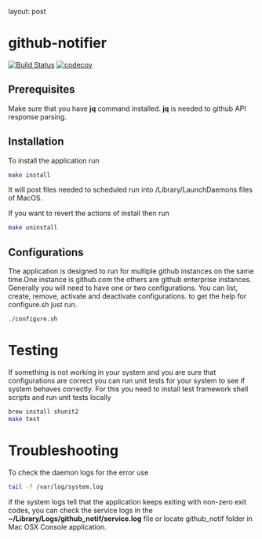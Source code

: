 layout: post

# github-notifier

[![Build Status](https://travis-ci.org/sargsyan/github-notifier.svg?branch=master)](https://travis-ci.org/sargsyan/github-notifier) [![codecov](https://codecov.io/gh/sargsyan/github-notifier/branch/master/graph/badge.svg)](https://codecov.io/gh/sargsyan/github-notifier)

## Prerequisites

Make sure that you have **jq** command installed. **jq** is needed to github API response parsing.

## Installation

To install the application run

```sh
make install
```

It will post files needed to scheduled run into /Library/LaunchDaemons files of MacOS.

If you want to revert the actions of install then run


```sh
make uninstall
```

## Configurations

The application is designed to run for multiple github instances on the same time.One instance is github.com the others are github enterprise instances.
Generally you will need to have one or two configurations. You can list, create, remove, activate and deactivate configurations. to get the help for configure.sh just run.

```sh
./configure.sh
````

# Testing

If something is not working in your system and you are sure that configurations are correct you can run unit tests for your system to see if system behaves correctly. For this you need to install test framework shell scripts and run unit tests locally

```sh
brew install shunit2
make test
```

# Troubleshooting

To check the daemon logs for the error use

```sh
tail -f /var/log/system.log
```

if the system logs tell that the application keeps exiting with non-zero exit codes, you can check the service logs in the **~/Library/Logs/github_notif/service.log** file or locate github_notif folder in Mac OSX Console application.

